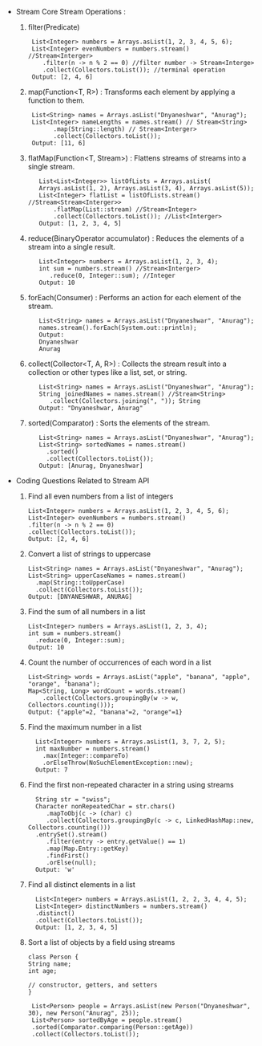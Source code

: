 - Stream Core Stream Operations : 
  1. filter(Predicate<T>)

          List<Integer> numbers = Arrays.asList(1, 2, 3, 4, 5, 6);
          List<Integer> evenNumbers = numbers.stream() //Stream<Interger>
             .filter(n -> n % 2 == 0) //filter number -> Stream<Interge> 
             .collect(Collectors.toList()); //terminal operation
          Output: [2, 4, 6]

  2. map(Function<T, R>) : Transforms each element by applying a function to them.

          List<String> names = Arrays.asList("Dnyaneshwar", "Anurag");
          List<Integer> nameLengths = names.stream() // Stream<String>
                .map(String::length) // Stream<Interger>
                .collect(Collectors.toList());
          Output: [11, 6]

  3. flatMap(Function<T, Stream<R>>) : Flattens streams of streams into a single stream.

            List<List<Integer>> listOfLists = Arrays.asList(
            Arrays.asList(1, 2), Arrays.asList(3, 4), Arrays.asList(5));
            List<Integer> flatList = listOfLists.stream() //Stream<Stream<Interger>>
                .flatMap(List::stream) //Stream<Integer>
                .collect(Collectors.toList()); //List<Interger>
            Output: [1, 2, 3, 4, 5]
  
  4. reduce(BinaryOperator<T> accumulator) : Reduces the elements of a stream into a single result.

            List<Integer> numbers = Arrays.asList(1, 2, 3, 4);
            int sum = numbers.stream() //Stream<Interger>
               .reduce(0, Integer::sum); //Integer
            Output: 10

  5. forEach(Consumer<T>) : Performs an action for each element of the stream.

            List<String> names = Arrays.asList("Dnyaneshwar", "Anurag");
            names.stream().forEach(System.out::println);
            Output:
            Dnyaneshwar
            Anurag

  6. collect(Collector<T, A, R>) : Collects the stream result into a collection or other types like a list, set, or string.

            List<String> names = Arrays.asList("Dnyaneshwar", "Anurag");
            String joinedNames = names.stream() //Stream<String>
               .collect(Collectors.joining(", ")); String
            Output: "Dnyaneshwar, Anurag"

  7. sorted(Comparator<T>) : Sorts the elements of the stream.

            List<String> names = Arrays.asList("Dnyaneshwar", "Anurag");
            List<String> sortedNames = names.stream()
              .sorted()
              .collect(Collectors.toList());
            Output: [Anurag, Dnyaneshwar]

- Coding Questions Related to Stream API
  1. Find all even numbers from a list of integers
   
         List<Integer> numbers = Arrays.asList(1, 2, 3, 4, 5, 6);
         List<Integer> evenNumbers = numbers.stream()
         .filter(n -> n % 2 == 0)
         .collect(Collectors.toList());
         Output: [2, 4, 6]
  2. Convert a list of strings to uppercase
   
         List<String> names = Arrays.asList("Dnyaneshwar", "Anurag");
         List<String> upperCaseNames = names.stream()
           .map(String::toUpperCase)
           .collect(Collectors.toList());
         Output: [DNYANESHWAR, ANURAG]
  3. Find the sum of all numbers in a list
  
         List<Integer> numbers = Arrays.asList(1, 2, 3, 4);
         int sum = numbers.stream()
           .reduce(0, Integer::sum);
         Output: 10
  4. Count the number of occurrences of each word in a list
   
         List<String> words = Arrays.asList("apple", "banana", "apple", "orange", "banana");
         Map<String, Long> wordCount = words.stream()
             .collect(Collectors.groupingBy(w -> w, Collectors.counting()));
         Output: {"apple"=2, "banana"=2, "orange"=1}
  5. Find the maximum number in a list
   
           List<Integer> numbers = Arrays.asList(1, 3, 7, 2, 5);
           int maxNumber = numbers.stream()
             .max(Integer::compareTo)
             .orElseThrow(NoSuchElementException::new);
           Output: 7
  
  6. Find the first non-repeated character in a string using streams
  
           String str = "swiss";
           Character nonRepeatedChar = str.chars()
              .mapToObj(c -> (char) c)
              .collect(Collectors.groupingBy(c -> c, LinkedHashMap::new, Collectors.counting()))
           .entrySet().stream()
              .filter(entry -> entry.getValue() == 1)
              .map(Map.Entry::getKey)
              .findFirst()
              .orElse(null);
           Output: 'w'
  7. Find all distinct elements in a list
   
           List<Integer> numbers = Arrays.asList(1, 2, 2, 3, 4, 4, 5);
           List<Integer> distinctNumbers = numbers.stream()
           .distinct()
           .collect(Collectors.toList());
           Output: [1, 2, 3, 4, 5]
  8. Sort a list of objects by a field using streams
   
         class Person {
         String name;
         int age;
        
         // constructor, getters, and setters
         }
                    
          List<Person> people = Arrays.asList(new Person("Dnyaneshwar", 30), new Person("Anurag", 25));
          List<Person> sortedByAge = people.stream()
          .sorted(Comparator.comparing(Person::getAge))
          .collect(Collectors.toList());
